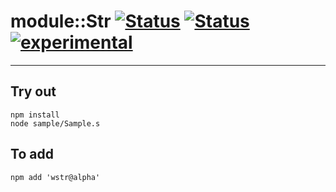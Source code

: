 
# module::Str [![Status](https://circleci.com/gh/Wandalen/wStr.svg?style=shield)](https://img.shields.io/circleci/build/github/Wandalen/wStr?label=Test&logo=Test) [![Status](https://github.com/Wandalen/wStr/workflows/Test/badge.svg)](https://github.com/Wandalen/wStr/actions?query=workflow%3ATest) [![experimental](https://img.shields.io/badge/stability-experimental-orange.svg)](https://github.com/emersion/stability-badges#experimental)

___

## Try out
```
npm install
node sample/Sample.s
```

## To add
```
npm add 'wstr@alpha'
```

